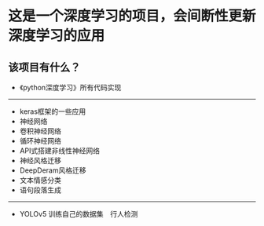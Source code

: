 # 这是一个深度学习的项目，会间断性更新深度学习的应用

## 该项目有什么？
* 《python深度学习》所有代码实现
---  
* keras框架的一些应用
* 神经网络
* 卷积神经网络
* 循环神经网络
* API式搭建非线性神经网络
* 神经风格迁移
* DeepDeram风格迁移
* 文本情感分类
* 语句段落生成
---
* YOLOv5 训练自己的数据集　行人检测
